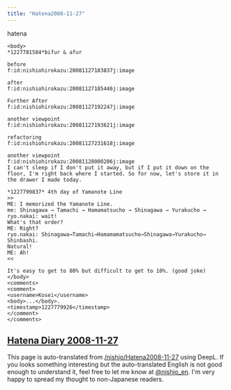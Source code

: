 ```yaml
---
title: "Hatena2008-11-27"
---
```


hatena

```
<body>
*1227781584*bifur & afur

before
f:id:nishiohirokazu:20081127183837j:image

after
f:id:nishiohirokazu:20081127185446j:image

Further After
f:id:nishiohirokazu:20081127192247j:image

another viewpoint
f:id:nishiohirokazu:20081127193621j:image

refactoring
f:id:nishiohirokazu:20081127231618j:image

another viewpoint
f:id:nishiohirokazu:20081128000206j:image
I can't sleep if I don't put it away, but if I put it down on the floor, I'm right back where I started. So for now, let's store it in the drawer I made today.

*1227799837* 4th day of Yamanote Line
>>
ME: I memorized the Yamanote Line.
me: Shinagawa → Tamachi → Hamamatsucho → Shinagawa → Yurakucho →
ryo.nakai: wait!
What's that order?
ME: Right?
ryo.nakai: Shinagawa→Tamachi→Hamamamatsucho→Shinagawa→Yurakucho→
Shinbashi.
Natural!
ME: Ah!
<<

It's easy to get to 80% but difficult to get to 10%. (good joke)
</body>
<comments>
<comment>
<username>Kosei</username>
<body>...</body>.
<timestamp>1227779926</timestamp>
</comment>
</comments>
```


[Hatena Diary 2008-11-27](https://nishiohirokazu.hatenadiary.org/archive/2008/11/27)
---
This page is auto-translated from [/nishio/Hatena2008-11-27](https://scrapbox.io/nishio/Hatena2008-11-27) using DeepL. If you looks something interesting but the auto-translated English is not good enough to understand it, feel free to let me know at [@nishio_en](https://twitter.com/nishio_en). I'm very happy to spread my thought to non-Japanese readers.